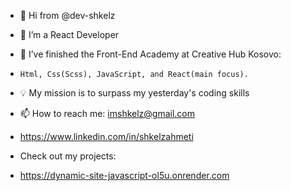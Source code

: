 - 👋 Hi from @dev-shkelz
- 👀 I’m a React Developer
- 🌱 I’ve finished the Front-End Academy at Creative Hub Kosovo:
-     Html, Css(Scss), JavaScript, and React(main focus).
- 💡 My mission is to surpass my yesterday's coding skills
- 📫 How to reach me: imshkelz@gmail.com
- https://www.linkedin.com/in/shkelzahmeti

- Check out my projects:
- https://dynamic-site-javascript-ol5u.onrender.com

<!---
dev-shkelz/dev-shkelz is a ✨ special ✨ repository because its `README.md` (this file) appears on your GitHub profile.
You can click the Preview link to take a look at your changes.
--->
